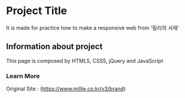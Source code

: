 # Project Title
It is made for practice how to make a responsive web from '밀리의 서재'

## Information about project
This page is composed by HTML5, CSS5, jQuery and JavaScript

### Learn More
Original Site : (https://www.millie.co.kr/v3/brand)
